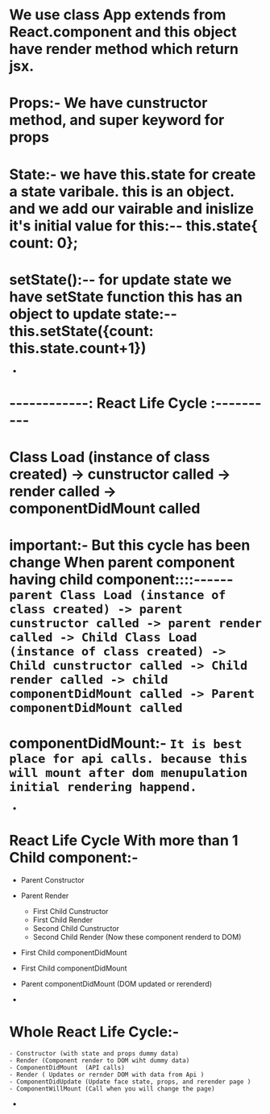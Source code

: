 # We use class App extends from React.component and this object have render method which return jsx.

# Props:- We have cunstructor method, and super keyword for props

# State:- we have this.state for create a state varibale. this is an object. and we add our vairable and inislize it's initial value for this:-- this.state{ count: 0};

# setState():-- for update state we have setState function this has an object to update state:-- this.setState({count: this.state.count+1})

-

# ------------: React Life Cycle :----------

# Class Load (instance of class created) -> cunstructor called -> render called -> componentDidMount called

# important:- But this cycle has been change When parent component having child component::::------ `parent Class Load (instance of class created) -> parent cunstructor called -> parent render called -> Child Class Load (instance of class created) -> Child cunstructor called -> Child render called -> child componentDidMount called -> Parent componentDidMount called`

# componentDidMount:- `It is best place for api calls. because this will mount after dom menupulation initial rendering happend.`

-

# React Life Cycle With more than 1 Child component:-

- Parent Constructor
- Parent Render
  - First Child Cunstructor
  - First Child Render
  - Second Child Cunstructor
  - Second Child Render
    (Now these component renderd to DOM)
- First Child componentDidMount
- First Child componentDidMount
- Parent componentDidMount
  (DOM updated or rerenderd)

-

# Whole React Life Cycle:-

    - Constructor (with state and props dummy data)
    - Render (Component render to DOM wiht dummy data)
    - ComponentDidMount  (API calls)
    - Render ( Updates or rernder DOM with data from Api )
    - ComponentDidUpdate (Update face state, props, and rerender page )
    - ComponentWillMount (Call when you will change the page)

-
